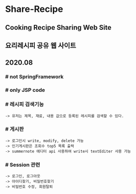 # Share-Recipe
## Cooking Recipe Sharing Web Site
## 요리레시피 공유 웹 사이트
## 2020.08

### # not SpringFramework
### # only JSP code


### # 레시피 검색기능
    -> 유저는 제목, 재료, 내용 값으로 등록된 레시피를 검색할 수 있다.
    
### # 게시판
    -> 로그인시 write, modify, delete 가능
    -> 인기게시판은 조회수 top5 목록 출력
    -> summernote 에디터 api 사용하여 write시 textEditer 사용 가능

### # Session 관련
    -> 로그인, 로그아웃
    -> 아이디찾기, 비밀번호찾기
    -> 비밀번호 수정, 회원탈퇴
    
